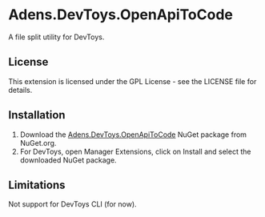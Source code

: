 # Adens.DevToys.OpenApiToCode
A file split utility for DevToys.

## License
This extension is licensed under the GPL License - see the LICENSE file for details.

## Installation
1. Download the [Adens.DevToys.OpenApiToCode](https://www.nuget.org/packages/Adens.DevToys.OpenApiToCode/) NuGet package from NuGet.org.
2. For DevToys, open Manager Extensions, click on Install and select the downloaded NuGet package.

## Limitations

Not support for DevToys CLI (for now).